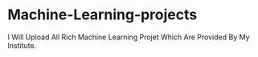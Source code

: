 # Machine-Learning-projects
I Will Upload All Rich Machine Learning Projet Which Are Provided By My Institute.
